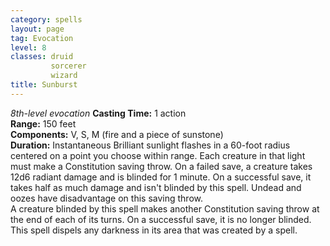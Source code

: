 ```yaml
---
category: spells
layout: page
tag: Evocation
level: 8
classes: druid
         sorcerer
         wizard
title: Sunburst 
---
```

_8th-level evocation_ 
**Casting Time:** 1 action    
**Range:** 150 feet    
**Components:** V, S, M (fire and a piece of sunstone)    
**Duration:** Instantaneous 
Brilliant sunlight flashes in a 60-foot radius centered on a point you choose within range. Each creature in that light must make a Constitution saving throw. On a failed save, a creature takes 12d6 radiant damage and is blinded for 1 minute. On a successful save, it takes half as much damage and isn't blinded by this spell. Undead and oozes have disadvantage on this saving throw.    
A creature blinded by this spell makes another Constitution saving throw at the end of each of its turns. On a successful save, it is no longer blinded.    
This spell dispels any darkness in its area that was created by a spell. 
